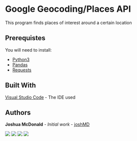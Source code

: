 # Google Geocoding/Places API

This program finds places of interest around a certain location

## Prerequistes 

You will need to install: 

* [Python3](https://www.python.org)
* [Pandas](https://pandas.pydata.org/)
* [Requests](https://requests.readthedocs.io/en/master/)


## Built With

[Visual Studio Code](https://code.visualstudio.com/) - The IDE used

## Authors

**Joshua McDonald** - *Initial work* - [joshMD](https://github.com/joshhMD)

![](https://cdn.discordapp.com/attachments/749748349896491029/750494396738174986/unknown.png)
![](https://cdn.discordapp.com/attachments/749748349896491029/750494471707426856/unknown.png)
![](https://cdn.discordapp.com/attachments/749748349896491029/750494880135905320/unknown.png)
![](https://cdn.discordapp.com/attachments/749748349896491029/750494978777677954/unknown.png)
